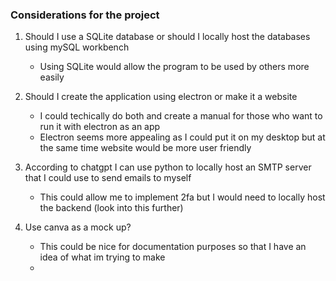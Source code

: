 ### Considerations for the project
1. Should I use a SQLite database or should I locally host the databases using mySQL workbench
   - Using SQLite would allow the program to be used by others more easily

2. Should I create the application using electron or make it a website
   - I could techically do both and create a manual for those who want to run it with electron as an app
   - Electron seems more appealing as I could put it on my desktop but at the same time website would be more user friendly

3. According to chatgpt I can use python to locally host an SMTP server that I could use to send emails to myself
   - This could allow me to implement 2fa but I would need to locally host the backend (look into this further)
  
4. Use canva as a mock up?
   - This could be nice for documentation purposes so that I have an idea of what im trying to make
   - 
